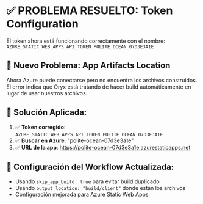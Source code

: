# ✅ PROBLEMA RESUELTO: Token Configuration

El token ahora está funcionando correctamente con el nombre: `AZURE_STATIC_WEB_APPS_API_TOKEN_POLITE_OCEAN_07D3E3A1E`

## 🔧 Nuevo Problema: App Artifacts Location

Ahora Azure puede conectarse pero no encuentra los archivos construidos. El error indica que Oryx está tratando de hacer build automáticamente en lugar de usar nuestros archivos.

## 📝 Solución Aplicada:

1. ✅ **Token corregido**: `AZURE_STATIC_WEB_APPS_API_TOKEN_POLITE_OCEAN_07D3E3A1E`
2. ✅ **Buscar en Azure**: "polite-ocean-07d3e3a1e"
3. ✅ **URL de la app**: https://polite-ocean-07d3e3a1e.azurestaticapps.net

## 🔧 Configuración del Workflow Actualizada:

- Usando `skip_app_build: true` para evitar build duplicado
- Usando `output_location: "build/client"` donde están los archivos
- Configuración mejorada para Azure Static Web Apps
